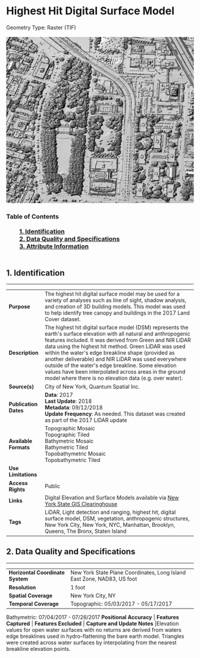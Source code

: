 # Highest Hit Digital Surface Model
Geometry Type: Raster (TIF)<br><br>![image](https://github.com/CityOfNewYork/nyc-geo-metadata/blob/master/Images/HighestHitModel.png)

### Table of Contents<br><br>&nbsp;&nbsp;&nbsp;&nbsp;&nbsp;&nbsp;&nbsp;&nbsp;&nbsp;[**1. Identification**](#1-identification)<br>&nbsp;&nbsp;&nbsp;&nbsp;&nbsp;&nbsp;&nbsp;&nbsp;&nbsp;[**2. Data Quality and Specifications**](#2-data-quality-and-specifications)<br>&nbsp;&nbsp;&nbsp;&nbsp;&nbsp;&nbsp;&nbsp;&nbsp;&nbsp;[**3. Attribute Information**](#3-attribute-information)<br><br>
## 1. Identification
---------------------------------------------
|     |     |
| --- | --- |
**Purpose** |The highest hit digital surface model may be used for a variety of analyses such as line of sight, shadow analysis, and creation of 3D building models. This model was used to help identify tree canopy and buildings in the 2017 Land Cover dataset. 
**Description** |The highest hit digital surface model (DSM) represents the earth's surface elevation with all natural and anthropogenic features included. It was derived from Green and NIR LiDAR data using the highest hit method. Green LiDAR was used within the water's edge breakline shape (provided as another deliverable) and NIR LiDAR was used everywhere outside of the water's edge breakline. Some elevation values have been interpolated across areas in the ground model where there is no elevation data (e.g. over water). 
**Source(s)** |City of New York, Quantum Spatial Inc. 
**Publication Dates** |**Data**: 2017<br>**Last Update**: 2018<br>**Metadata**: 09/12/2018<br>**Update Frequency**: As needed. This dataset was created as part of the 2017 LiDAR update
**Available Formats** |Topographic Mosaic<br>Topographic Tiled<br>Bathymetric Mosaic<br>Bathymetric Tiled<br>Topobathymetric Mosaic<br>Topobathymetric Tiled
**Use Limitations** |
**Access Rights** |Public
**Links** |Digital Elevation and Surface Models available via [New York State GIS Clearinghouse](http://gis.ny.gov/elevation/NYC-topobathymetric-DEM.htm)
**Tags** |LiDAR, Light detection and ranging, highest hit, digital surface model, DSM, vegetation, anthropogenic structures, New York City, New York, NYC, Manhattan, Brooklyn, Queens, The Bronx, Staten Island
## 2. Data Quality and Specifications
---------------------------------------------
|     |     |
| --- | --- |
**Horizontal Coordinate System** |New York State Plane Coordinates, Long Island East Zone, NAD83, US foot
**Resolution** |1 foot
**Spatial Coverage** |New York City, NY
**Temporal Coverage** |Topographic: 05/03/2017 - 05/17/2017 
Bathymetric: 07/04/2017 - 07/26/2017
**Positional Accuracy** |
**Features Captured** |
**Features Excluded** |
**Capture and Update Notes** |Elevation values for open water surfaces with no returns are derived from waters edge breaklines used in hydro-flattening the bare earth model. Triangles were created across water surfaces by interpolating from the nearest breakline elevation points.
